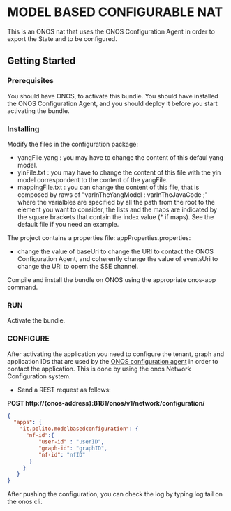 # MODEL BASED CONFIGURABLE NAT

This is an ONOS nat that uses the ONOS Configuration Agent in order to export the State and to be configured.

## Getting Started

### Prerequisites

You should have ONOS, to activate this bundle. You should have installed the ONOS Configuration Agent, and you should deploy it before you start activating the bundle.

### Installing

Modify the files in the configuration package:
- yangFile.yang : you may have to change the content of this defaul yang model.
- yinFile.txt : you may have to change the content of this file with the yin model correspondent to the content of the yangFile.
- mappingFile.txt : you can change the content of this file, that is composed by raws of "varInTheYangModel : varInTheJavaCode ;" where the varialbles are specified by all the path from the root to the element you want to consider, the lists and the maps are indicated by the square brackets that contain the index value (* if maps). See the default file if you need an example.

The project contains a properties file: appProperties.properties:
- change the value of baseUri to change the URI to contact the ONOS Configuration Agent, and coherently change the value of eventsUri to change the URI to opern the SSE channel.

Compile and install the bundle on ONOS using the appropriate onos-app command.

### RUN

Activate the bundle.

### CONFIGURE
After activating the application you need to configure the tenant, graph and application IDs that are used by the [ONOS configuration agent](https://github.com/netgroup-polito/onos-configuration-agent/blob/master/README.md) in order to contact the application.
This is done by using the onos Network Configuration system.

- Send a REST request as follows:

**POST http://{onos-address}:8181/onos/v1/network/configuration/**

```json
{
  "apps": {
    "it.polito.modelbasedconfiguration": {
      "nf-id":{
          "user-id" : "userID",
          "graph-id": "graphID",
          "nf-id": "nfID"
       } 
     }
   }
}
```

After pushing the configuration, you can check the log by typing log:tail on the onos cli.
